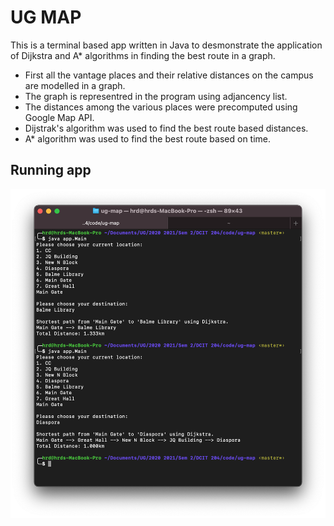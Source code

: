 # UG MAP
This is a terminal based app written in Java to desmonstrate the application of Dijkstra and A* algorithms in finding the best route in a graph. 

- First all the vantage places and their relative distances on the campus are modelled in a graph.
- The graph is representred in the program using adjancency list.
- The distances among the various places were precomputed using Google Map API.
- Dijstrak's algorithm was used to find the best route based distances.
- A* algorithm was used to find the best route based on time.

## Running app
![running in terminal](screenshots/mainscreen.png)

